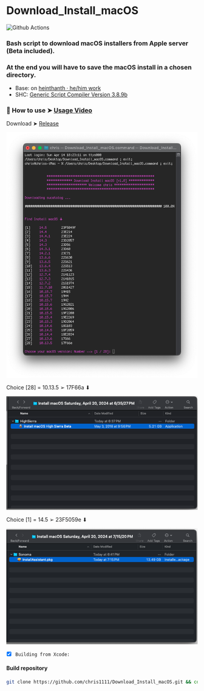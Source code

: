 # Download_Install_macOS
![Github Actions](https://github.com/chris1111/Download_Install_macOS/actions/workflows/Build.yml/badge.svg?branch=main)
### Bash script to download macOS installers from Apple server (Beta included).
### At the end you will have to save the macOS install in a chosen directory.

- Base: on [heinthanth · he/him work](https://github.com/htmm/macos-bootable-usb)
- SHC: [Generic Script Compiler Version 3.8.9b](https://github.com/chris1111/SHC-3.8.9b)

### 🎦 How to use ➤ [Usage Video](https://github.com/chris1111/Download_Install_macOS/blob/main/Usage.md)

Download ➤ [Release](https://github.com/chris1111/Download_Install_macOS/releases/tag/V5)


<img width="600" alt="1" src="Screenshot/Screenshot.png">

Choice [28] = 10.13.5 ➢ 17F66a ⬇︎

<img width="600" alt="1" src="Screenshot/Screenshot28.png">

Choice [1] = 14.5 ➢ 23F5059e ⬇︎

<img width="600" alt="1" src="Screenshot/Screenshot1.png">


- [x] `Building from Xcode:`

#### Build repository
```bash
git clone https://github.com/chris1111/Download_Install_macOS.git && cd $HOME/Download_Install_macOS && make
```


